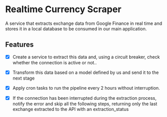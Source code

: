 # Realtime Currency Scraper

A service that extracts exchange data from Google Finance in real time and stores it in a local database to be consumed in our main application.

## Features

- [x] Create a service to extract this data and, using a circuit breaker, check whether the connection is active or not..

- [x] Transform this data based on a model defined by us and send it to the next stage

- [x]  Apply cron tasks to run the pipeline every 2 hours without interruption.

- [x] If the connection has been interrupted during the extraction process, notify the error and skip all the following steps, returning only the last exchange extracted to the API with an extraction_status
